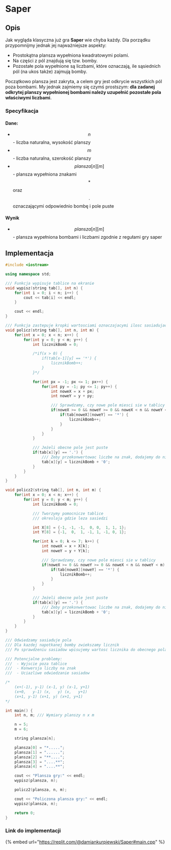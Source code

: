 # Saper

## Opis

Jak wygląda klasyczna już gra **Saper** wie chyba każdy. Dla porządku przypomnijmy jednak jej najważniejsze aspekty:

* Prostokątna plansza wypełniona kwadratowymi polami.
* Na części z pól znajdują się tzw. bomby.
* Pozostałe pola wypełnione są liczbami, które oznaczają, ile sąsiednich pól (na ukos także) zajmują bomby.

Początkowo plansza jest zakryta, a celem gry jest odkrycie wszystkich pól poza bombami. My jednak zajmiemy się czymś prostszym: **dla zadanej odkrytej planszy wypełnionej bombami należy uzupełnić pozostałe pola właściwymi liczbami**.

### Specyfikacja

#### Dane:

* $$n$$ - liczba naturalna, wysokość planszy
* $$m$$ - liczba naturalna, szerokość planszy
* $$plansza[n][m]$$ - plansza wypełniona znakami $$*$$ oraz $$.$$ oznaczającymi odpowiednio bombę i pole puste

#### Wynik

* $$plansza[n][m]$$ - plansza wypełniona bombami i liczbami zgodnie z regułami gry saper

## Implementacja

```cpp
#include <iostream>

using namespace std;

/// Funkcja wypisuje tablice na ekranie
void wypisz(string tab[], int n) {
    for(int i = 0; i < n; i++) {
        cout << tab[i] << endl;
    }

    cout << endl;
}

/// Funkcja zastepuje kropki wartosciami oznaczajacymi ilosc sasiadujacych z polem bomb
void policz(string tab[], int n, int m) {
    for(int x = 0; x < n; x++) {
        for(int y = 0; y < m; y++) {
            int licznikBomb = 0;

            /*if(x > 0) {
                if(tab[x-1][y] == '*') {
                    licznikBomb++;
                }
            }*/

            for(int px = -1; px <= 1; px++) {
                for(int py = -1; py <= 1; py++) {
                    int noweX = x + px;
                    int noweY = y + py;

                    /// Sprawdzamy, czy nowe pole miesci sie w tablicy
                    if(noweX >= 0 && noweY >= 0 && noweX < n && noweY < m) {
                        if(tab[noweX][noweY] == '*') {
                            licznikBomb++;
                        }
                    }
                }
            }

            /// Jeżeli obecne pole jest puste
            if(tab[x][y] == '.') {
                /// Zeby przekonwertowac liczbe na znak, dodajemy do niej wartosc znaku '0' z tablicy ASCII
                tab[x][y] = licznikBomb + '0';
            }
        }
    }
}

void policz2(string tab[], int n, int m) {
    for(int x = 0; x < n; x++) {
        for(int y = 0; y < m; y++) {
            int licznikBomb = 0;

            /// Tworzymy pomocnicze tablice
            /// okreslaja gdzie leza sasiedzi

            int X[8] = {-1, -1, -1,  0, 0,  1, 1, 1};
            int Y[8] = {-1,  0,  1, -1, 1, -1, 0, 1};

            for(int k = 0; k <= 7; k++) {
                int noweX = x + X[k];
                int noweY = y + Y[k];

                /// Sprawdzamy, czy nowe pole miesci sie w tablicy
                if(noweX >= 0 && noweY >= 0 && noweX < n && noweY < m) {
                    if(tab[noweX][noweY] == '*') {
                        licznikBomb++;
                    }
                }
            }

            /// Jeżeli obecne pole jest puste
            if(tab[x][y] == '.') {
                /// Zeby przekonwertowac liczbe na znak, dodajemy do niej wartosc znaku '0' z tablicy ASCII
                tab[x][y] = licznikBomb + '0';
            }
        }
    }
}

/// Odwiedzamy sasiaduje pola
/// Dla kazdej napotkanej bomby zwiekszamy licznik
/// Po sprawdzeniu sasiadow wpisujemy wartosc licznika do obecnego pola

/// Potencjalne problemy:
///  - Wyjscie poza tablice
///  - Konwersja liczby na znak
///  - Uciazliwe odwiedzanie sasiadow

/*
    (x+(-1), y-1) (x-1, y) (x-1, y+1)
    (x+0,   y-1) (x,   y) (x,   y+1)
    (x+1, y-1) (x+1, y) (x+1, y+1)
*/

int main() {
    int n, m; /// Wymiary planszy n x m

    n = 5;
    m = 6;

    string plansza[n];

    plansza[0] = "*.....";
    plansza[1] = "......";
    plansza[2] = "**....";
    plansza[3] = "....**";
    plansza[4] = "....**";

    cout << "Plansza gry:" << endl;
    wypisz(plansza, n);

    policz2(plansza, n, m);

    cout << "Policzona plansza gry:" << endl;
    wypisz(plansza, n);

    return 0;
}
```

### Link do implementacji

{% embed url="https://replit.com/@damiankurpiewski/Saper#main.cpp" %}
